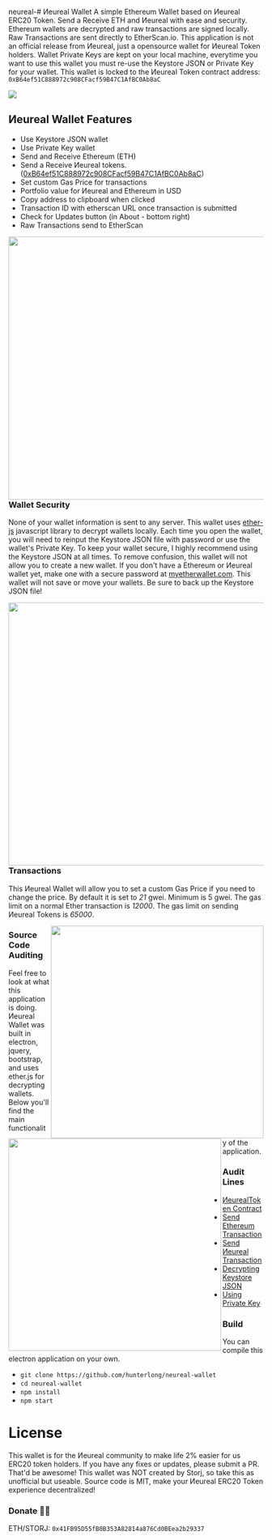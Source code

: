 neureal-# Иeureal Wallet
A simple Ethereum Wallet based on Иeureal ERC20 Token. Send a Receive ETH and Иeureal with ease and security. Ethereum wallets are decrypted and raw transactions are signed locally. Raw Transactions are sent directly to EtherScan.io. This application is not an official release from Иeureal, just a opensource wallet for Иeureal Token holders. Wallet Private Keys are kept on your local machine, everytime you want to use this wallet you must re-use the Keystore JSON or Private Key for your wallet.
This wallet is locked to the Иeureal Token contract address: `0xB64ef51C888972c908CFacf59B47C1AfBC0Ab8aC`

  <img src="https://i.imgur.com/UaBV6My.png">

## Иeureal Wallet Features
- Use Keystore JSON wallet
- Use Private Key wallet
- Send and Receive Ethereum (ETH)
- Send a Receive Иeureal tokens. ([0xB64ef51C888972c908CFacf59B47C1AfBC0Ab8aC](https://etherscan.io/address/0xB64ef51C888972c908CFacf59B47C1AfBC0Ab8aC))
- Set custom Gas Price for transactions
- Portfolio value for Иeureal and Ethereum in USD
- Copy address to clipboard when clicked
- Transaction ID with etherscan URL once transaction is submitted
- Check for Updates button (in About - bottom right)
- Raw Transactions send to EtherScan

<img align="left" width="520" src="https://i.imgur.com/sX5X6WC.png"><h3>Wallet Security</h3>
None of your wallet information is sent to any server. This wallet uses [ether-js](https://docs.ethers.io/ethers.js/index.html) javascript library to decrypt wallets locally. Each time you open the wallet, you will need to reinput the Keystore JSON file with password or use the wallet's Private Key. To keep your wallet secure, I highly recommend using the Keystore JSON at all times. To remove confusion, this wallet will not allow you to create a new wallet. If you don't have a Ethereum or Иeureal wallet yet, make one with a secure password at [myetherwallet.com](https://www.myetherwallet.com/). This wallet will not save or move your wallets. Be sure to back up the Keystore JSON file!

<img align="left" width="520" src="https://i.imgur.com/Ujp0Gt4.png"><h3>Transactions</h3>
This Иeureal Wallet will allow you to set a custom Gas Price if you need to change the price. By default it is set to *21* gwei. Minimum is 5 gwei. The gas limit on a normal Ether transaction is *12000*. The gas limit on sending Иeureal Tokens is *65000*.

<img align="right" width="420" src="https://i.imgur.com/9P99Cym.png">

<img align="left" width="420" src="https://i.imgur.com/8JWbfeF.png">




<h3>Source Code Auditing</h3>
Feel free to look at what this application is doing. Иeureal Wallet was built in electron, jquery, bootstrap, and uses ether.js for decrypting wallets. Below you'll find the main functionality of the application.

### Audit Lines
- [ИeurealToken Contract](https://github.com/hunterlong/neureal-wallet/blob/master/js/main.js#L22)
- [Send Ethereum Transaction](https://github.com/hunterlong/neureal-wallet/blob/master/js/main.js#L319)
- [Send Иeureal Transaction](https://github.com/hunterlong/neureal-wallet/blob/master/js/main.js#L367)
- [Decrypting Keystore JSON](https://github.com/hunterlong/neureal-wallet/blob/master/js/main.js#L276)
- [Using Private Key](https://github.com/hunterlong/neureal-wallet/blob/master/js/main.js#L163)

### Build
You can compile this electron application on your own.
- `git clone https://github.com/hunterlong/neureal-wallet`
- `cd neureal-wallet`
- `npm install`
- `npm start`

# License
This wallet is for the Иeureal community to make life 2% easier for us ERC20 token holders. If you have any fixes or updates, please submit a PR. That'd be awesome! This wallet was NOT created by Storj, so take this as unofficial but useable. Source code is MIT, make your Иeureal ERC20 Token experience decentralized!

### Donate :beer::bug:
ETH/STORJ: `0x41FB95D55fB0B353A82814a876Cd0BEea2b29337`
